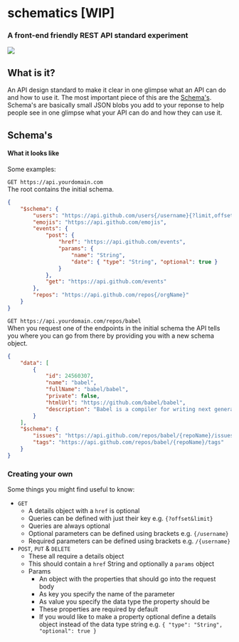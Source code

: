 # schematics [WIP]
### A front-end friendly REST API standard experiment

![](http://data.whicdn.com/images/72152445/large.gif)

## What is it?
An API design standard to make it clear in one glimpse what an API can do and how to use it. The most important piece of this are the [Schema's](#schemas). Schema's are basically small JSON blobs you add to your reponse to help people see in one glimpse what your API can do and how they can use it.

## Schema's

#### What it looks like
Some examples:

`GET https://api.yourdomain.com`<br>
The root contains the initial schema.
```json
{
    "$schema": {
        "users": "https://api.github.com/users{/username}{?limit,offset}",
        "emojis": "https://api.github.com/emojis",
        "events": {
            "post": {
                "href": "https://api.github.com/events",
                "params": {
                    "name": "String",
                    "date": { "type": "String", "optional": true }
                }
            },
            "get": "https://api.github.com/events"
        },
        "repos": "https://api.github.com/repos{/orgName}"
    }
}
```

`GET https://api.yourdomain.com/repos/babel`<br>
When you request one of the endpoints in the initial schema the API tells you where you can go from there by
providing you with a new schema object.
```json
{
    "data": [
        {
            "id": 24560307,
            "name": "babel",
            "fullName": "babel/babel",
            "private": false,
            "htmlUrl": "https://github.com/babel/babel",
            "description": "Babel is a compiler for writing next generation JavaScript."
        }
    ],
    "$schema": {
        "issues": "https://api.github.com/repos/babel/{repoName}/issues{/id}",
        "tags": "https://api.github.com/repos/babel/{repoName}/tags"
    }
}
```

### Creating your own
Some things you might find useful to know:

* `GET`
    * A details object with a `href` is optional
    * Queries can be defined with just their key e.g. `{?offset&limit}`
    * Queries are always optional
    * Optional parameters can be defined using brackets e.g. `{/username}`
    * Required parameters can be defined using brackets e.g. `/{username}`
* `POST`, `PUT` & `DELETE`
    * These all require a details object
    * This should contain a `href` String and optionally a `params` object
    * Params
        * An object with the properties that should go into the request body
        * As key you specify the name of the parameter
        * As value you specify the data type the property should be
        * These properties are required by default
        * If you would like to make a property optional define a details object instead of the data type string e.g. `{ "type": "String", "optional": true }`
